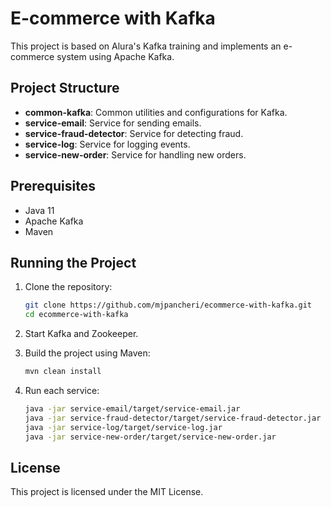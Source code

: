# E-commerce with Kafka

This project is based on Alura's Kafka training and implements an e-commerce system using Apache Kafka.

## Project Structure

- **common-kafka**: Common utilities and configurations for Kafka.
- **service-email**: Service for sending emails.
- **service-fraud-detector**: Service for detecting fraud.
- **service-log**: Service for logging events.
- **service-new-order**: Service for handling new orders.

## Prerequisites

- Java 11
- Apache Kafka
- Maven

## Running the Project

1. Clone the repository:
    ```sh
    git clone https://github.com/mjpancheri/ecommerce-with-kafka.git
    cd ecommerce-with-kafka
    ```

2. Start Kafka and Zookeeper.

3. Build the project using Maven:
    ```sh
    mvn clean install
    ```

4. Run each service:
    ```sh
    java -jar service-email/target/service-email.jar
    java -jar service-fraud-detector/target/service-fraud-detector.jar
    java -jar service-log/target/service-log.jar
    java -jar service-new-order/target/service-new-order.jar
    ```

## License

This project is licensed under the MIT License.
